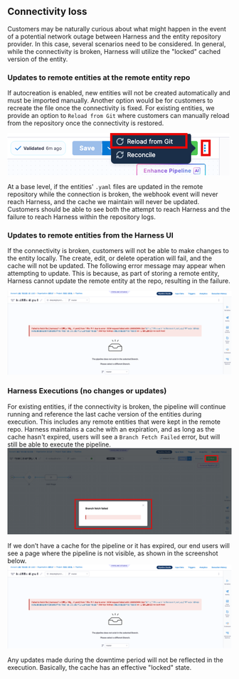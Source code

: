 ## Connectivity loss
Customers may be naturally curious about what might happen in the event of a potential network outage between Harness and the entity repository provider.  In this case, several scenarios need to be considered.  In general, while the connectivity is broken, Harness will utilize the "locked" cached version of the entity.

### Updates to remote entities at the remote entity repo
If autocreation is enabled, new entities will not be created automatically and must be imported manually.  Another option would be for customers to recreate the file once the connectivity is fixed. For existing entities, we provide an option to `Reload from Git` where customers can manually reload from the repository once the connectivity is restored.

![](/docs/platform/git-experience/static/entitycache-reloadfromgit.png)

At a base level, if the entities' `.yaml` files are updated in the remote repository while the connection is broken, the webhook event will never reach Harness, and the cache we maintain will never be updated. Customers should be able to see both the attempt to reach Harness and the failure to reach Harness within the repository logs.

### Updates to remote entities from the Harness UI
If the connectivity is broken, customers will not be able to make changes to the entity locally.  The create, edit, or delete operation will fail, and the cache will not be updated.  The following error message may appear when attempting to update.  This is because, as part of storing a remote entity, Harness cannot update the remote entity at the repo, resulting in the failure.

![](/docs/platform/git-experience/static/entitycache-brokenconnection.png)

### Harness Executions (no changes or updates)
For existing entities, if the connectivity is broken, the pipeline will continue running and reference the last cache version of the entities during execution. This includes any remote entities that were kept in the remote repo.  Harness maintains a cache with an expiration, and as long as the cache hasn't expired, users will see a `Branch Fetch Failed` error, but will still be able to execute the pipeline.
![](/docs/platform/git-experience/static/entitycache-brokenconnectrun.png)

If we don’t have a cache for the pipeline or it has expired, our end users will see a page where the pipeline is not visible, as shown in the screenshot below. 
![](/docs/platform/git-experience/static/entitycache-brokenconnection.png)

Any updates made during the downtime period will not be reflected in the execution.  Basically, the cache has an effective "locked" state.  
